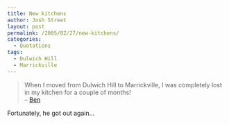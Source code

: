 ```yaml
---
title: New kitchens
author: Josh Street
layout: post
permalink: /2005/02/27/new-kitchens/
categories:
  - Quotations
tags:
  - Dulwich Hill
  - Marrickville
---
```

> When I moved from Dulwich Hill to Marrickville, I was completely lost in my kitchen for a couple of months!  
> &#8211; [Ben][1]

Fortunately, he got out again&#8230;

 [1]: http://cat-man.info/